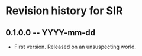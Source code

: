 # Revision history for SIR

## 0.1.0.0  -- YYYY-mm-dd

* First version. Released on an unsuspecting world.
